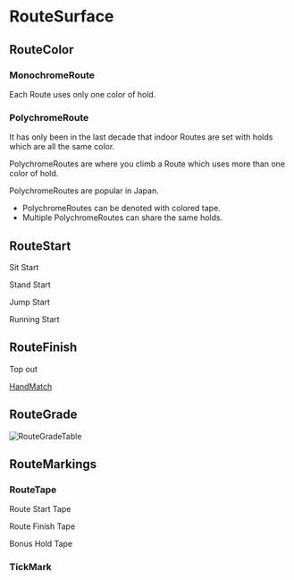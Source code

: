 # <route>RouteSurface</route>

## RouteColor

### MonochromeRoute

Each Route uses only one color of hold.

### PolychromeRoute

It has only been in the last decade that indoor Routes are set with holds which are all the same color.

PolychromeRoutes are where you climb a Route which uses more than one color of hold.

PolychromeRoutes are popular in Japan.

- PolychromeRoutes can be denoted with colored tape.
- Multiple PolychromeRoutes can share the same holds.

## RouteStart

Sit Start

Stand Start

Jump Start

Running Start

## RouteFinish

Top out

[HandMatch](/reference/Move/HandMove/HandMatch)

## RouteGrade

![RouteGradeTable](/RouteGradeTable.jpeg)


## RouteMarkings

### RouteTape

Route Start Tape

Route Finish Tape

Bonus Hold Tape

### TickMark
